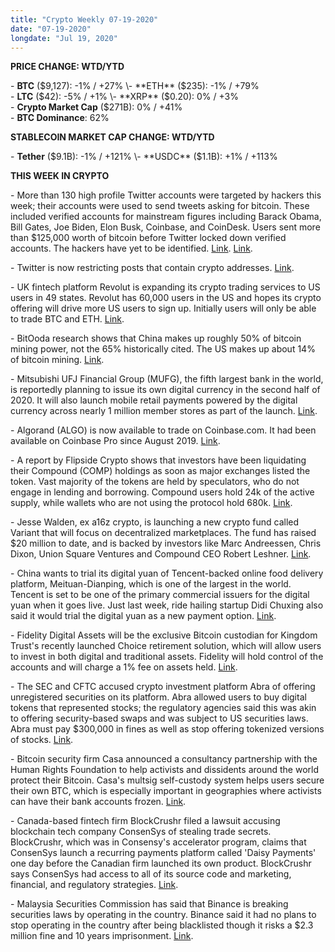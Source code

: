 ```yaml
---
title: "Crypto Weekly 07-19-2020"
date: "07-19-2020"
longdate: "Jul 19, 2020"
---
```


**PRICE CHANGE: WTD/YTD**

\- **BTC** ($9,127): -1% / +27%  
\- **ETH** ($235): -1% / +79%  
\- **LTC** ($42): -5% / +1%  
\- **XRP** ($0.20): 0% / +3%  
\- **Crypto Market Cap** ($271B): 0% / +41%   
\- **BTC Dominance**: 62%

**STABLECOIN MARKET CAP CHANGE: WTD/YTD**

\- **Tether** ($9.1B): -1% / +121%  
\- **USDC** ($1.1B): +1% / +113%

**THIS WEEK IN CRYPTO**

\- More than 130 high profile Twitter accounts were targeted by hackers this week; their accounts were used to send tweets asking for bitcoin. These included verified accounts for mainstream figures including Barack Obama, Bill Gates, Joe Biden, Elon Busk, Coinbase, and CoinDesk. Users sent more than $125,000 worth of bitcoin before Twitter locked down verified accounts. The hackers have yet to be identified. [Link](https://decrypt.co/35849/fbi-us-senate-jack-dorsey-bitcoin-scam-twitter-hack). [Link](https://www.theblockcrypto.com/post/71906/twitter-account-hacks-timeline).   
  
\- Twitter is now restricting posts that contain crypto addresses. [Link](https://www.theblockcrypto.com/post/71876/twitter-crypto-address-posts).   
  
\- UK fintech platform Revolut is expanding its crypto trading services to US users in 49 states. Revolut has 60,000 users in the US and hopes its crypto offering will drive more US users to sign up. Initially users will only be able to trade BTC and ETH. [Link](https://cointelegraph.com/news/revoluts-crypto-trading-app-expands-to-49-states-following-significant-delays).   
  
\- BitOoda research shows that China makes up roughly 50% of bitcoin mining power, not the 65% historically cited. The US makes up about 14% of bitcoin mining. [Link](https://medium.com/@BitOoda/bitcoin-mining-hashrate-and-power-analysis-bitooda-research-ebc25f5650bf).   
  
\- Mitsubishi UFJ Financial Group (MUFG), the fifth largest bank in the world, is reportedly planning to issue its own digital currency in the second half of 2020. It will also launch mobile retail payments powered by the digital currency across nearly 1 million member stores as part of the launch. [Link](https://cointelegraph.com/news/japanese-banking-giant-mufg-to-issue-its-own-stablecoin-in-h2-2020).   
  
\- Algorand (ALGO) is now available to trade on Coinbase.com. It had been available on Coinbase Pro since August 2019. [Link](https://cointelegraph.com/news/coinbase-lists-algorand-algo-in-latest-expansion).   
  
\- A report by Flipside Crypto shows that investors have been liquidating their Compound (COMP) holdings as soon as major exchanges listed the token. Vast majority of the tokens are held by speculators, who do not engage in lending and borrowing. Compound users hold 24k of the active supply, while wallets who are not using the protocol hold 680k. [Link](http:).   
  
\- Jesse Walden, ex a16z crypto, is launching a new crypto fund called Variant that will focus on decentralized marketplaces. The fund has raised $20 million to date, and is backed by investors like Marc Andreessen, Chris Dixon, Union Square Ventures and Compound CEO Robert Leshner. [Link](https://www.theblockcrypto.com/post/71619/marc-andreessen-chris-dixon-are-backing-a-new-crypto-vc-focused-on-decentralized-markets).   
  
\- China wants to trial its digital yuan of Tencent-backed online food delivery platform, Meituan-Dianping, which is one of the largest in the world. Tencent is set to be one of the primary commercial issuers for the digital yuan when it goes live. Just last week, ride hailing startup Didi Chuxing also said it would trial the digital yuan as a new payment option. [Link](https://www.coindesk.com/china-test-digital-yuan-tencent-food-delivery-platform).   
  
\- Fidelity Digital Assets will be the exclusive Bitcoin custodian for Kingdom Trust's recently launched Choice retirement solution, which will allow users to invest in both digital and traditional assets. Fidelity will hold control of the accounts and will charge a 1% fee on assets held. [Link](https://dailyhodl.com/2020/07/15/financial-giant-fidelity-offers-bitcoin-btc-custody-solution-for-retirement-accounts/).   
  
\- The SEC and CFTC accused crypto investment platform Abra of offering unregistered securities on its platform. Abra allowed users to buy digital tokens that represented stocks; the regulatory agencies said this was akin to offering security-based swaps and was subject to US securities laws. Abra must pay $300,000 in fines as well as stop offering tokenized versions of stocks. [Link](https://decrypt.co/35396/sec-cftc-joint-attack-stocks-platform-abra).   
  
\- Bitcoin security firm Casa announced a consultancy partnership with the Human Rights Foundation to help activists and dissidents around the world protect their Bitcoin. Casa's multsig self-custody system helps users secure their own BTC, which is especially important in geographies where activists can have their bank accounts frozen. [Link](https://decrypt.co/35725/human-rights-foundation-taps-casa-to-help-activists-secure-bitcoin).   
  
\- Canada-based fintech firm BlockCrushr filed a lawsuit accusing blockchain tech company ConsenSys of stealing trade secrets. BlockCrushr, which was in Consensy's accelerator program, claims that ConsenSys launch a recurring payments platform called 'Daisy Payments' one day before the Canadian firm launched its own product. BlockCrushr says ConsenSys had access to all of its source code and marketing, financial, and regulatory strategies. [Link](https://cointelegraph.com/news/consensys-accused-of-stealing-ip-from-a-startup-in-its-own-incubator).   
  
\- Malaysia Securities Commission has said that Binance is breaking securities laws by operating in the country. Binance said it had no plans to stop operating in the country after being blacklisted though it risks a $2.3 million fine and 10 years imprisonment. [Link](https://decrypt.co/36027/binance-is-illegally-operating-in-malaysia-authorities-claim).